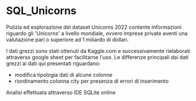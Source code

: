 # SQL_Unicorns
Pulizia ed esplorazione del dataset Unicorns 2022 contente informazioni riguardo gli 'Unicorns' a livello mondiale, ovvero imprese private aventi
una valutazione pari o superiore ad 1 miliardo di dollari.

I dati grezzi sono stati ottenuti da Kaggle.com e successivamente rielaborati attraverso google sheet per facilitarne l'uso.
Le differenze principali dai dati grezzi ai dati qui presentati riguardano:
* modifica tipologia dati di alcune colonne
* riordinamento colonna city per presenza di errori di inserimento


Analisi effettuata attraverso IDE SQLite online 
